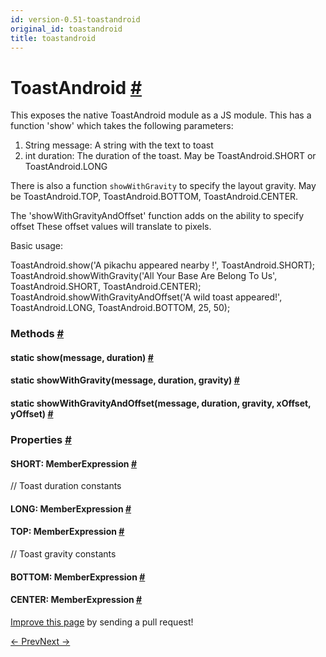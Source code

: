 ```yaml
---
id: version-0.51-toastandroid
original_id: toastandroid
title: toastandroid
---
```

<a id="content"></a><h1><a class="anchor" name="toastandroid"></a>ToastAndroid <a class="hash-link" href="docs/toastandroid.html#toastandroid">#</a></h1><div><div><p>This exposes the native ToastAndroid module as a JS module. This has a function 'show'
which takes the following parameters:</p><ol><li>String message: A string with the text to toast</li><li>int duration: The duration of the toast. May be ToastAndroid.SHORT or ToastAndroid.LONG</li></ol><p>There is also a function <code>showWithGravity</code> to specify the layout gravity. May be
ToastAndroid.TOP, ToastAndroid.BOTTOM, ToastAndroid.CENTER.</p><p>The 'showWithGravityAndOffset' function adds on the ability to specify offset
These offset values will translate to pixels.</p><p>Basic usage:</p><div class="prism language-javascript">ToastAndroid<span class="token punctuation">.</span><span class="token function">show</span><span class="token punctuation">(</span><span class="token string">'A pikachu appeared nearby !'</span><span class="token punctuation">,</span> ToastAndroid<span class="token punctuation">.</span>SHORT<span class="token punctuation">)</span><span class="token punctuation">;</span>
ToastAndroid<span class="token punctuation">.</span><span class="token function">showWithGravity</span><span class="token punctuation">(</span><span class="token string">'All Your Base Are Belong To Us'</span><span class="token punctuation">,</span> ToastAndroid<span class="token punctuation">.</span>SHORT<span class="token punctuation">,</span> ToastAndroid<span class="token punctuation">.</span>CENTER<span class="token punctuation">)</span><span class="token punctuation">;</span>
ToastAndroid<span class="token punctuation">.</span><span class="token function">showWithGravityAndOffset</span><span class="token punctuation">(</span><span class="token string">'A wild toast appeared!'</span><span class="token punctuation">,</span> ToastAndroid<span class="token punctuation">.</span>LONG<span class="token punctuation">,</span> ToastAndroid<span class="token punctuation">.</span>BOTTOM<span class="token punctuation">,</span> <span class="token number">25</span><span class="token punctuation">,</span> <span class="token number">50</span><span class="token punctuation">)</span><span class="token punctuation">;</span></div></div><span><h3><a class="anchor" name="methods"></a>Methods <a class="hash-link" href="docs/toastandroid.html#methods">#</a></h3><div class="props"><div class="prop"><h4 class="methodTitle"><a class="anchor" name="show"></a><span class="methodType">static </span>show<span class="methodType">(message, duration)</span> <a class="hash-link" href="docs/toastandroid.html#show">#</a></h4></div><div class="prop"><h4 class="methodTitle"><a class="anchor" name="showwithgravity"></a><span class="methodType">static </span>showWithGravity<span class="methodType">(message, duration, gravity)</span> <a class="hash-link" href="docs/toastandroid.html#showwithgravity">#</a></h4></div><div class="prop"><h4 class="methodTitle"><a class="anchor" name="showwithgravityandoffset"></a><span class="methodType">static </span>showWithGravityAndOffset<span class="methodType">(message, duration, gravity, xOffset, yOffset)</span> <a class="hash-link" href="docs/toastandroid.html#showwithgravityandoffset">#</a></h4></div></div></span><span><h3><a class="anchor" name="properties"></a>Properties <a class="hash-link" href="docs/toastandroid.html#properties">#</a></h3><div class="props"><div class="prop"><h4 class="propTitle"><a class="anchor" name="short"></a>SHORT<span class="propType">: MemberExpression</span> <a class="hash-link" href="docs/toastandroid.html#short">#</a></h4><div><p>// Toast duration constants</p></div></div><div class="prop"><h4 class="propTitle"><a class="anchor" name="long"></a>LONG<span class="propType">: MemberExpression</span> <a class="hash-link" href="docs/toastandroid.html#long">#</a></h4></div><div class="prop"><h4 class="propTitle"><a class="anchor" name="top"></a>TOP<span class="propType">: MemberExpression</span> <a class="hash-link" href="docs/toastandroid.html#top">#</a></h4><div><p>// Toast gravity constants</p></div></div><div class="prop"><h4 class="propTitle"><a class="anchor" name="bottom"></a>BOTTOM<span class="propType">: MemberExpression</span> <a class="hash-link" href="docs/toastandroid.html#bottom">#</a></h4></div><div class="prop"><h4 class="propTitle"><a class="anchor" name="center"></a>CENTER<span class="propType">: MemberExpression</span> <a class="hash-link" href="docs/toastandroid.html#center">#</a></h4></div></div></span></div><p class="edit-page-block"><a target="_blank" href="https://github.com/facebook/react-native/blob/master/Libraries/Components/ToastAndroid/ToastAndroid.android.js">Improve this page</a> by sending a pull request!</p><div class="docs-prevnext"><a class="docs-prev" href="docs/timepickerandroid.html#content">← Prev</a><a class="docs-next" href="docs/vibration.html#content">Next →</a></div>